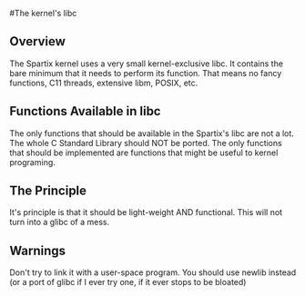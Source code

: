 #The kernel's libc

## Overview
The Spartix kernel uses a very small kernel-exclusive libc. It contains the bare minimum that it needs to perform its function. That means no fancy functions, C11 threads, extensive libm, POSIX, etc.
## Functions Available in libc
The only functions that should be available in the Spartix's libc are not a lot. The whole C Standard Library should NOT be ported. The only functions that should be implemented are functions that might be useful to kernel programing.
## The Principle
It's principle is that it should be light-weight AND functional. This will not turn into a glibc of a mess.
## Warnings
Don't try to link it with a user-space program. You should use newlib instead (or a port of glibc if I ever try one, if it ever stops to be bloated)
